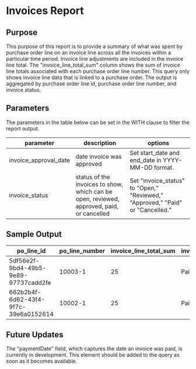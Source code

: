 # Invoices Report

## Purpose

This purpose of this report is to provide a summary of what was spent by purchase order line on an invoice line across all the invoices within a particular time period. Invoice line adjustments are included in the invoice line total. The &quot;invoice\_line\_total\_sum&quot; column shows the sum of invoice line totals associated with each purchase order line number. This query only shows invoice line data that is linked to a purchase order. The output is aggregated by purchase order line id, purchase order line number, and invoice status.

## Parameters

The parameters in the table below can be set in the WITH clause to filter the report output.

| parameter | description | options |
| --- | --- | --- |
| invoice\_approval\_date | date invoice was approved | Set start\_date and end\_date in YYYY-MM-DD format. |
| invoice\_status | status of the invoices to show, which can be open, reviewed, approved, paid, or cancelled | Set &quot;invoice\_status&quot; to &quot;Open,&quot; &quot;Reviewed,&quot; &quot;Approved,&quot; &quot;Paid&quot; or &quot;Cancelled.&quot; |


## Sample Output

| **po\_line\_id** | **po\_line\_number** | **invoice\_line\_total\_sum** | **invoice\_status** |
| --- | --- | --- | --- |
| 5df56e2f-9bd4-49b5-9e89-97737cadd2fe | 10003-1 | 25 | Paid |
| 662b2b4f-6d62-43f4-9f7c-39e6a0152614 | 10002-1 | 25 | Paid |

## Future Updates

The &quot;paymentDate&quot; field, which captures the date an invoice was paid, is currently in development. This element should be added to the query as soon as it becomes available.

